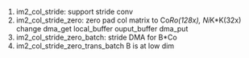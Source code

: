 
1. im2_col_stride: support stride conv
2. im2_col_stride_zero: zero pad col matrix to Co*Ro(128x), Ni*K*K(32x)
change dma_get local_buffer ouput_buffer dma_put
3. im2_col_stride_zero_batch:
stride DMA for B*Co 
4. im2_col_stride_zero_trans_batch
B is at low dim